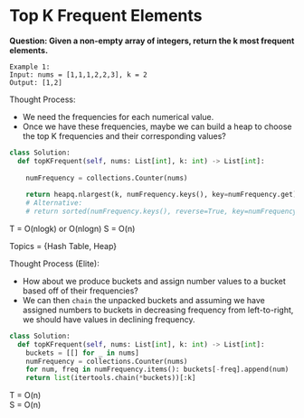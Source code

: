 # Top K Frequent Elements

<b>Question: Given a non-empty array of integers, return the k most frequent elements.</b>

```
Example 1:
Input: nums = [1,1,1,2,2,3], k = 2
Output: [1,2]
```

Thought Process:
* We need the frequencies for each numerical value.
* Once we have these frequencies, maybe we can build a heap to choose the top K frequencies and their corresponding values?

```python
class Solution:
  def topKFrequent(self, nums: List[int], k: int) -> List[int]:
    
    numFrequency = collections.Counter(nums)
    
    return heapq.nlargest(k, numFrequency.keys(), key=numFrequency.get)
    # Alternative:
    # return sorted(numFrequency.keys(), reverse=True, key=numFrequency.get)[:k]
```

T = O(nlogk) or O(nlogn)
S = O(n)

Topics = {Hash Table, Heap}

Thought Process (Elite):
* How about we produce buckets and assign number values to a bucket based off of their frequencies?
* We can then `chain` the unpacked buckets and assuming we have assigned numbers to buckets in decreasing frequency from left-to-right, we should have values in declining frequency.

```python
class Solution:
  def topKFrequent(self, nums: List[int], k: int) -> List[int]:
    buckets = [[] for _ in nums]
    numFrequency = collections.Counter(nums)
    for num, freq in numFrequency.items(): buckets[-freq].append(num)
    return list(itertools.chain(*buckets))[:k]
```
T = O(n)  
S = O(n)  
